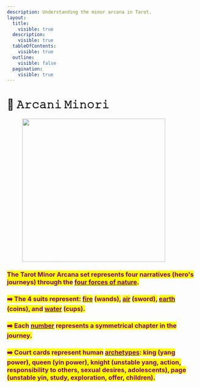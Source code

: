 ```yaml
---
description: Understanding the minor arcana in Tarot.
layout:
  title:
    visible: true
  description:
    visible: true
  tableOfContents:
    visible: true
  outline:
    visible: false
  pagination:
    visible: true
---
```


# 💙 𝙰𝚛𝚌𝚊𝚗𝚒 𝙼𝚒𝚗𝚘𝚛𝚒

<figure><img src="../../../../../.gitbook/assets/pexels-btgl-♡-11647103.jpg" alt="" width="375"><figcaption></figcaption></figure>

### <mark style="color:purple;">The Tarot Minor Arcana set represents four narratives (hero's journeys) through the</mark> [<mark style="color:purple;">four forces of nature</mark>](../../../alchemy/the-usdchoice-of-alchemy/undefined-4/the-four-elements/)<mark style="color:purple;">.</mark>

### <mark style="color:purple;">➡️ The 4 suits represent:</mark> [<mark style="color:purple;">fire</mark>](../../../alchemy/the-usdchoice-of-alchemy/undefined-4/the-four-elements/fuoco.md) <mark style="color:purple;">(wands),</mark> [<mark style="color:purple;">air</mark>](../../../alchemy/the-usdchoice-of-alchemy/undefined-4/the-four-elements/aria.md) <mark style="color:purple;">(sword),</mark> [<mark style="color:purple;">earth</mark>](../../../alchemy/the-usdchoice-of-alchemy/undefined-4/the-four-elements/terra.md) <mark style="color:purple;">(coins), and</mark> [<mark style="color:purple;">water</mark>](../../../alchemy/the-usdchoice-of-alchemy/undefined-4/the-four-elements/acqua.md) <mark style="color:purple;">(cups).</mark>

### <mark style="color:purple;">➡️ Each</mark> [<mark style="color:purple;">number</mark>](../../../astrology/the-usdchoice-of-astrology/angles/angles.md) <mark style="color:purple;">represents a symmetrical chapter in the journey.</mark>

### <mark style="color:purple;">➡️ Court cards represent human</mark> [<mark style="color:purple;">archetypes</mark>](../../../astrology/the-usdchoice-of-astrology/constellations/)<mark style="color:purple;">: king (yang power), queen (yin power), knight (unstable yang, action, responsibility to others, sexual desires, adolescents), page (unstable yin, study, exploration, offer, children).</mark>

